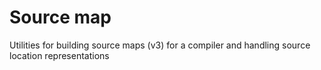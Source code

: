 # Source map

Utilities for building source maps (v3) for a compiler and handling source location representations